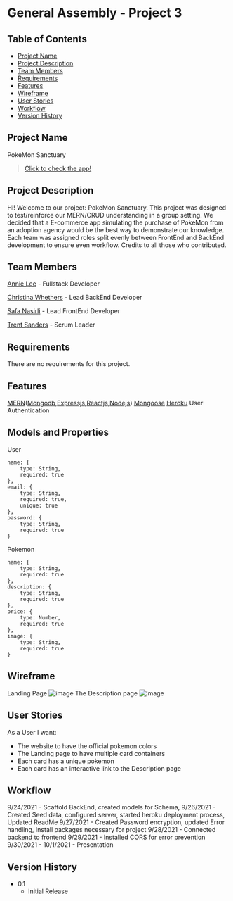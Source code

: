 # General Assembly - Project 3

## Table of Contents
* [Project Name](#project-name)
* [Project Description](#project-description)
* [Team Members](#team-members)
* [Requirements](#requirements)
* [Features](#features)
* [Wireframe](#wireframe)
* [User Stories](#user-stories)
* [Workflow](#workflow)
* [Version History](#version-history)

## Project Name
PokeMon Sanctuary
>[Click to check the app!](https://pokemon-sanctuary.herokuapp.com/)

## Project Description
Hi! Welcome to our project: PokeMon Sanctuary. This project was designed to test/reinforce our MERN/CRUD understanding in a group setting. We decided that
a E-commerce app simulating the purchase of PokeMon from an adoption agency would be the best way to demonstrate our knowledge. Each team was assigned roles
split evenly between FrontEnd and BackEnd development to ensure even workflow. Credits to all those who contributed.

## Team Members
[Annie Lee](https://github.com/anniezoyinlee) - Fullstack Developer

[Christina Whethers](https://github.com/Flandolly) - Lead BackEnd Developer

[Safa Nasirli](https://github.com/safanasirli) - Lead FrontEnd Developer

[Trent Sanders](https://github.com/MrGoodBurger) - Scrum Leader

## Requirements
There are no requirements for this project.

## Features
[MERN](https://www.mongodb.com/mern-stack)([Mongodb](https://www.mongodb.com/),[Expressjs](https://expressjs.com/),[Reactjs](https://reactjs.org/),[Nodejs](https://nodejs.org/en/))
[Mongoose](https://mongoosejs.com/)
[Heroku](https://www.heroku.com/home)
User Authentication

## Models and Properties
User
```
name: {
    type: String,
    required: true
},
email: {
    type: String,
    required: true,
    unique: true
},
password: {
    type: String,
    required: true
}
```
Pokemon
```
name: {
    type: String,
    required: true
},
description: {
    type: String,
    required: true
},
price: {
    type: Number,
    required: true
},
image: {
    type: String,
    required: true
}
```

## Wireframe
Landing Page
![image](https://imgur.com/sM08Abg.png)
The Description page
![image](https://imgur.com/I1eGXF7.png)

## User Stories
As a User I want:
* The website to have the official pokemon colors
* The Landing page to have multiple card containers
* Each card has a unique pokemon
* Each card has an interactive link to the Description page

## Workflow
9/24/2021 - Scaffold BackEnd, created models for Schema, 
9/26/2021 - Created Seed data, configured server, started heroku deployment process, Updated ReadMe
9/27/2021 - Created Password encryption, updated Error handling, Install packages necessary for project 
9/28/2021 - Connected backend to frontend
9/29/2021 - Installed CORS for error prevention
9/30/2021 -
10/1/2021 - Presentation

## Version History
* 0.1 
    * Initial Release